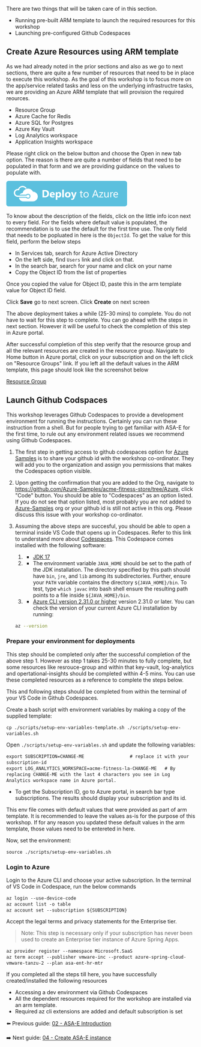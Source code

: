There are two things that will be taken care of in this section. 
 - Running pre-built ARM template to launch the required resources for this workshop
 - Launching pre-configured Github Codespaces 

## Create Azure Resources using ARM template

As we had already noted in the prior sections and also as we go to next sections, there are quite a few number of resources that need to be in place to execute this workshop. As the goal of this workshop is to focus more on the app/service related tasks and less on the underlying infrastructre tasks, we are providing an Azure ARM template that will provision the required reources.

 - Resource Group
 - Azure Cache for Redis
 - Azure SQL for Postgres
 - Azure Key Vault
 - Log Analytics workspace
 - Application Insights workspace
 

Please right click on the below button and choose the Open in new tab option. The reason is there are quite a number of fields that need to be populated in that form and we are providing guidance on the values to populate with.

[![Deploy to Azure](images/deploybutton.svg)](https://portal.azure.com/#create/Microsoft.Template/uri/https%3a%2f%2fraw.githubusercontent.com%2fAzure-Samples%2facme-fitness-store%2fAzure%2fworkshops%2fazure-spring-apps-enterprise%2f03-workshop-environment-setup%2facmedeploy.json)


To know about the description of the fields, click on the little info icon next to every field. For the fields where default value is populated, the recommendation is to use the default for the first time use. The only field that needs to be popluated in here is the ``ObjectId``. To get the value for this field, perform the below steps

- In Services tab, search for Azure Active Directory
- On the left side, find ``Users`` link and click on that.
- In the search bar, search for your name and click on your name
- Copy the Object ID from the list of properties 

Once you copied the value for Object ID, paste this in the arm template value for Object ID field.

Click **Save** go to next screen. Click **Create** on next screen

The above deployment takes a while (25-30 mins) to complete. You do not have to wait for this step to complete. You can go ahead with the steps in next section. However it will be useful to check the completion of this step in Azure portal.

After successful completion of this step verify that the resource group and all the relevant resources are created in the resource group. Navigate to Home button in Azure portal, click on your subscription and on the left click on "Resource Groups" link. If you left all the default values in the ARM template, this page should look like the screenshot below

[Resource Group](images/arm-resourcegroup.png)

## Launch Github Codspaces
This workshop leverages Github Codespaces to provide a development environment for running the instructions. Certainly you can run these instruction from a shell. But for people trying to get familiar with ASA-E for the first time, to rule out any environment related issues we recommend using Github Codespaces.

1. The first step in getting access to github codespaces option for [Azure Samples](https://github.com/Azure-Samples/) is to share your github id with the workshop co-ordinator. They will add you to the organization and assign you permissions that makes the Codespaces option visible.

2. Upon getting the confirmation that you are added to the Org, navigate to https://github.com/Azure-Samples/acme-fitness-store/tree/Azure, click "Code" button. You should be able to "Codespaces" as an option listed. If you do not see that option listed, most probably you are not added to [Azure-Samples](https://github.com/Azure-Samples/) org or your github id is still not active in this org. Please discuss this issue with your workshop co-ordinator.

3. Assuming the above steps are succesful, you should be able to open a terminal inside VS Code that opens up in Codespaces. Refer to this link to understand more about [Codespaces](https://github.com/CodeSpaces). This Codespace comes installed with the following software:
   1. * [JDK 17](https://docs.microsoft.com/java/openjdk/download?WT.mc_id=azurespringcloud-github-judubois#openjdk-17)
   2. * The environment variable `JAVA_HOME` should be set to the path of the JDK installation. The directory specified by this path should have `bin`, `jre`, and `lib` among its subdirectories. Further, ensure your `PATH` variable contains the directory `${JAVA_HOME}/bin`. To test, type `which javac` into bash shell ensure the resulting path points to a file inside `${JAVA_HOME}/bin`.
   3. * [Azure CLI version 2.31.0 or higher](https://docs.microsoft.com/cli/azure/install-azure-cli?view=azure-cli-latest) version 2.31.0 or later. You can check the version of your current Azure CLI installation by running:

    ```bash
    az --version
    ```

### Prepare your environment for deployments

This step should be completed only after the successful completion of the above step 1. However as step 1 takes 25-30 minutes to fully complete, but some resources like resrouce-group and within that key-vault, log-analytics and opertational-insights should be completed within 4-5 mins. You can use these completed resources as a reference to complete the steps below.

This and following steps should be completed from within the terminal of your VS Code in Github Codespaces.

Create a bash script with environment variables by making a copy of the supplied template:

```shell
cp ./scripts/setup-env-variables-template.sh ./scripts/setup-env-variables.sh
```

Open `./scripts/setup-env-variables.sh` and update the following variables:

```shell
export SUBSCRIPTION=CHANGE-ME                 # replace it with your subscription-id
export LOG_ANALYTICS_WORKSPACE=acme-fitness-la-CHANGE-ME   # By replacing CHANGE-ME with the last 4 characters you see in Log Analytics workspace name in Azure portal.
```

- To get the Subscription ID, go to Azure portal, in search bar type subscriptions. The results should display your subscription and its id.

This env file comes with default values that were provided as part of arm template. It is recommended to leave the values as-is for the purpose of this workshop. If for any reason you updated these default values in the arm template, those values need to be entereted in here.

Now, set the environment:

```shell
source ./scripts/setup-env-variables.sh
``` 

### Login to Azure

Login to the Azure CLI and choose your active subscription. In the terminal of VS Code in Codespace, run the below commands

```shell
az login --use-device-code
az account list -o table
az account set --subscription ${SUBSCRIPTION}
```

Accept the legal terms and privacy statements for the Enterprise tier.

> Note: This step is necessary only if your subscription has never been used to create an Enterprise tier instance of Azure Spring Apps.

```shell
az provider register --namespace Microsoft.SaaS
az term accept --publisher vmware-inc --product azure-spring-cloud-vmware-tanzu-2 --plan asa-ent-hr-mtr
```

If you completed all the steps till here, you have successfully created/installed the following resources
* Accessing a dev environment via Github Codespaces
* All the dependent resources required for the workshop are installed via an arm template.
* Required az cli extensions are added and default subscription is set

⬅️ Previous guide: [02 - ASA-E Introduction](../02-asa-e-introduction/README.md)

➡️ Next guide: [04 - Create ASA-E instance](../04-create-asa-e-instance/README.md)
